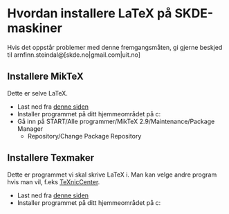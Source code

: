 ﻿# Hvordan installere LaTeX på SKDE-maskiner

Hvis det oppstår problemer med denne fremgangsmåten, gi gjerne beskjed til arnfinn.steindal@[skde.no|gmail.com|uit.no]

## Installere MikTeX

Dette er selve LaTeX.

- Last ned fra [denne siden](http://miktex.org/download)
- Installer programmet på ditt hjemmeområdet på c:
- Gå inn på START/Alle programmer/MikTeX 2.9/Maintenance/Package Manager
  - Repository/Change Package Repository



## Installere Texmaker 

Dette er programmet vi skal skrive LaTeX i. Man kan velge andre program hvis man vil, f.eks [TeXnicCenter](http://www.texniccenter.org).

- Last ned fra [denne siden](http://www.xm1math.net/texmaker/download.html)
- Installer programmet på ditt hjemmeområdet på c:



